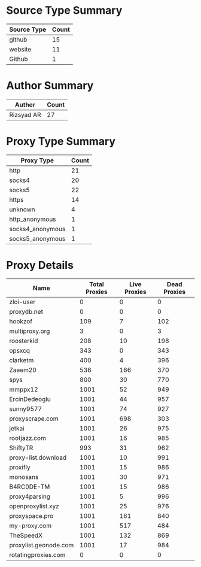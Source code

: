 # Source Type Summary

| Source Type | Count |
|-------------|-------|
| github | 15 |
| website | 11 |
| Github | 1 |


# Author Summary

| Author | Count |
|--------|-------|
| Rizsyad AR | 27 |


# Proxy Type Summary

| Proxy Type | Count |
|------------|-------|
| http | 21 |
| socks4 | 20 |
| socks5 | 22 |
| https | 14 |
| unknown | 4 |
| http_anonymous | 1 |
| socks4_anonymous | 1 |
| socks5_anonymous | 1 |


# Proxy Details

| Name | Total Proxies | Live Proxies | Dead Proxies |
|------|---------------|--------------|---------------|
| zloi-user | 0 | 0 | 0 |
| proxydb.net | 0 | 0 | 0 |
| hookzof | 109 | 7 | 102 |
| multiproxy.org | 3 | 0 | 3 |
| roosterkid | 208 | 10 | 198 |
| opsxcq | 343 | 0 | 343 |
| clarketm | 400 | 4 | 396 |
| Zaeem20 | 536 | 166 | 370 |
| spys | 800 | 30 | 770 |
| mmppx12 | 1001 | 52 | 949 |
| ErcinDedeoglu | 1001 | 44 | 957 |
| sunny9577 | 1001 | 74 | 927 |
| proxyscrape.com | 1001 | 698 | 303 |
| jetkai | 1001 | 26 | 975 |
| rootjazz.com | 1001 | 16 | 985 |
| ShiftyTR | 993 | 31 | 962 |
| proxy-list.download | 1001 | 10 | 991 |
| proxifly | 1001 | 15 | 986 |
| monosans | 1001 | 30 | 971 |
| B4RC0DE-TM | 1001 | 15 | 986 |
| proxy4parsing | 1001 | 5 | 996 |
| openproxylist.xyz | 1001 | 25 | 976 |
| proxyspace.pro | 1001 | 161 | 840 |
| my-proxy.com | 1001 | 517 | 484 |
| TheSpeedX | 1001 | 132 | 869 |
| proxylist.geonode.com | 1001 | 17 | 984 |
| rotatingproxies.com | 0 | 0 | 0 |
